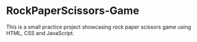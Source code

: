 # RockPaperScissors-Game
This is a small practice project showcasing rock paper scissors game using HTML, CSS and JavaScript.
